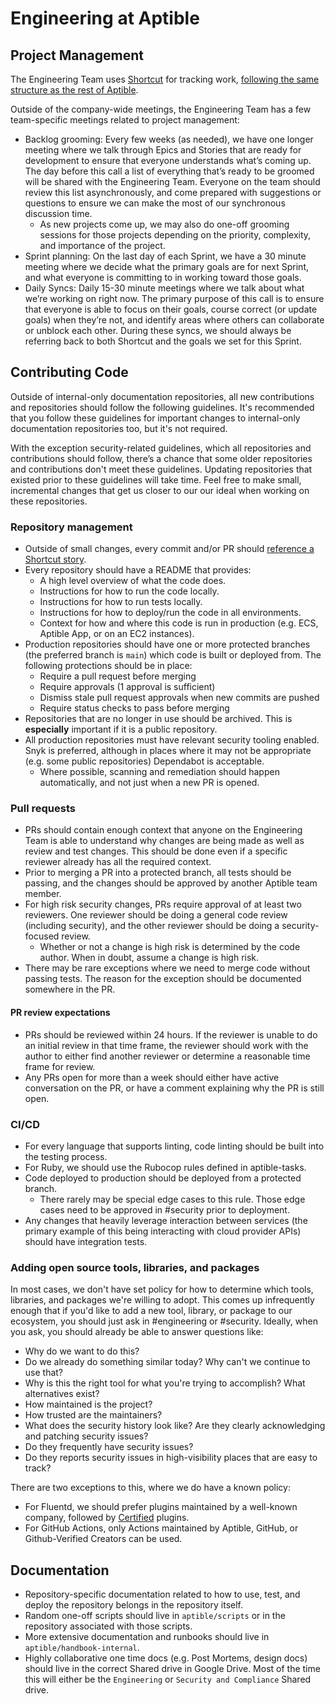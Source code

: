 # Engineering at Aptible

## Project Management

The Engineering Team uses [Shortcut](https://shortcut.com/) for tracking work, 
[following the same structure as the rest of Aptible](https://github.com/aptible/handbook/blob/main/how-we-work/sprint-project-management.md).

Outside of the company-wide meetings, the Engineering Team has a 
few team-specific meetings related to project management:
* Backlog grooming: Every few weeks (as needed), we have one longer meeting where we talk through Epics and 
  Stories that are ready for development to ensure that everyone understands what’s coming up. 
  The day before this call a list of everything that’s ready to be groomed will be shared with the Engineering Team.
  Everyone on the team should review this list asynchronously, and come prepared with suggestions or questions to 
  ensure we can make the most of our synchronous discussion time. 
  * As new projects come up, we may also do one-off grooming sessions for those projects depending on 
    the priority, complexity, and importance of the project.
* Sprint planning: On the last day of each Sprint, we have a 30 minute meeting where we decide what the primary 
  goals are for next Sprint, and what everyone is committing to in working toward those goals.
* Daily Syncs: Daily 15-30 minute meetings where we talk about what we’re working on right now. 
  The primary purpose of this call is to ensure that everyone is able to focus on their goals, 
  course correct (or update goals) when they’re not, and identify areas where others can collaborate 
  or unblock each other. During these syncs, we should always be 
  referring back to both Shortcut and the goals we set for this Sprint.

## Contributing Code

Outside of internal-only documentation repositories, 
all new contributions and repositories should follow the following guidelines.
It's recommended that you follow these guidelines for important changes to internal-only 
documentation repositories too, but it's not required.

With the exception security-related guidelines, which all repositories and contributions should follow,
there’s a chance that some older repositories and contributions don't meet these guidelines. 
Updating repositories that existed prior to these guidelines will take time.
Feel free to make small, incremental changes that get us closer to our our ideal when working on these repositories.

### Repository management

* Outside of small changes, every commit and/or PR should 
  [reference a Shortcut story](https://github.com/aptible/handbook/blob/10a21bc3d2dbe0281b9fda74107442924a17af99/how-we-work/using-shortcut.md#github--shortcut-integration-aka-automatically-updating-stories-via-github-commits).
* Every repository should have a README that provides:
  * A high level overview of what the code does.
  * Instructions for how to run the code locally.
  * Instructions for how to run tests locally.
  * Instructions for how to deploy/run the code in all environments.
  * Context for how and where this code is run in production (e.g. ECS, Aptible App, or on an EC2 instances).
* Production repositories should have one or more protected branches 
  (the preferred branch is `main`) which code is built or deployed from. 
  The following protections should be in place:
  * Require a pull request before merging
  * Require approvals (1 approval is sufficient)
  * Dismiss stale pull request approvals when new commits are pushed
  * Require status checks to pass before merging
* Repositories that are no longer in use should be archived. This is **especially** important
  if it is a public repository.
* All production repositories must have relevant security tooling enabled. Snyk is preferred, although
  in places where it may not be appropriate (e.g. some public repositories) Dependabot is acceptable.
  * Where possible, scanning and remediation should happen automatically, and not just when a new PR is opened.

### Pull requests

* PRs should contain enough context that anyone on the Engineering Team is able to understand why changes are
  being made as well as review and test changes. This should be done even if a specific reviewer already has
  all the required context.
* Prior to merging a PR into a protected branch, all tests should be passing, and the changes should 
  be approved by another Aptible team member.
* For high risk security changes, PRs require approval of at least two reviewers. 
  One reviewer should be doing a general code review (including security), and the other reviewer 
  should be doing a security-focused review.
  * Whether or not a change is high risk is determined by the code author. When in doubt, assume a change is high risk.
* There may be rare exceptions where we need to merge code without passing tests.
  The reason for the exception should be documented somewhere in the PR.

#### PR review expectations

* PRs should be reviewed within 24 hours. If the reviewer is unable to do an initial review
  in that time frame, the reviewer should work with the author to either find another reviewer
  or determine a reasonable time frame for review.
* Any PRs open for more than a week should either have active conversation on the PR, or have a comment
  explaining why the PR is still open.

### CI/CD

* For every language that supports linting, code linting should be built into the testing process.
* For Ruby, we should use the Rubocop rules defined in aptible-tasks.
* Code deployed to production should be deployed from a protected branch.
  * There rarely may be special edge cases to this rule. Those edge cases need to be approved in #security
    prior to deployment.
* Any changes that heavily leverage interaction between services (the primary example of this being 
  interacting with cloud provider APIs) should have integration tests.

### Adding open source tools, libraries, and packages

In most cases, we don't have set policy for how to determine which tools, libraries, and packages
we're willing to adopt. This comes up infrequently enough that if you'd like to add a new tool, library,
or package to our ecosystem, you should just ask in #engineering or #security. 
Ideally, when you ask, you should already be able to answer questions like:
* Why do we want to do this?
* Do we already do something similar today? Why can't we continue to use that?
* Why is this the right tool for what you're trying to accomplish? What alternatives exist?
* How maintained is the project?
* How trusted are the maintainers?
* What does the security history look like? Are they clearly acknowledging and patching security issues?
* Do they frequently have security issues? 
* Do they reports security issues in high-visibility places that are easy to track?

There are two exceptions to this, where we do have a known policy:
* For Fluentd, we should prefer plugins maintained by a well-known company, followed 
  by [Certified](https://www.fluentd.org/faqs#certified) plugins.
* For GitHub Actions, only Actions maintained by Aptible, GitHub, or Github-Verified Creators can be used.

## Documentation

* Repository-specific documentation related to how to use, test, and deploy the repository belongs in the repository
  itself.
* Random one-off scripts should live in `aptible/scripts` or in the repository associated with those scripts.
* More extensive documentation and runbooks should live in `aptible/handbook-internal`.
* Highly collaborative one time docs (e.g. Post Mortems, design docs) should live in the correct Shared drive in
  Google Drive. Most of the time this will either be the `Engineering` or `Security and Compliance` Shared drive.
